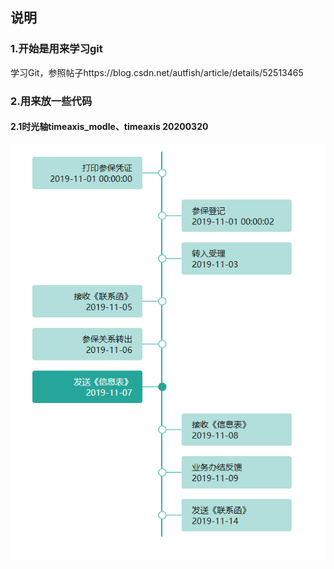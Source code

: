 ## 说明
### 1.开始是用来学习git
学习Git，参照帖子https://blog.csdn.net/autfish/article/details/52513465

### 2.用来放一些代码
#### 2.1时光轴timeaxis_modle、timeaxis 20200320

![1584680513717](readme.assets/1584680513717.png)